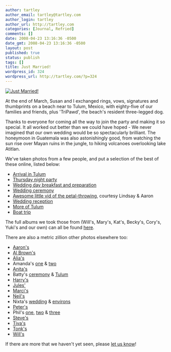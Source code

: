 ```yaml
---
author: tartley
author_email: tartley@tartley.com
author_login: tartley
author_url: http://tartley.com
categories: [Journal, Refried]
comments: []
date: 2008-04-23 13:16:36 -0500
date_gmt: 2008-04-23 13:16:36 -0500
layout: post
published: true
status: publish
tags: []
title: Just Married!
wordpress_id: 324
wordpress_url: http://tartley.com/?p=324
---
```


[![Just
Married!](/assets/2008/05/wed-225x300.jpg "Just Married!")](/assets/2008/05/wed.jpg)

At
the end of March, Susan and I exchanged rings, vows, signatures and
thumbprints on a beach near to Tulum, Mexico, with eighty-five of our
families and friends, plus 'TriPawd', the beach's resident three-legged
dog.

Thanks to everyone for coming all the way to join the party and making
it so special. It all worked out better than we could have hoped - We
never imagined that our own wedding would be so spectacularly brilliant.
The honeymoon in Guatemala was also astonishingly good, from watching
the sun rise over Mayan ruins in the jungle, to hiking volcanoes
overlooking lake Atitlan.

We've taken photos from a few people, and put a selection of the best of
these online, listed below:

-   [Arrival in
    Tulum](http://picasaweb.google.co.uk/tartley/ArrivalInTulumBESTOF)
-   [Thursday night
    party](http://picasaweb.google.co.uk/tartley/WeddingPrePartyBESTOF)
-   [Wedding day breakfast and
    preparation](http://picasaweb.google.co.uk/tartley/WeddingDayBreakfastBESTOF)
-   [Wedding
    ceremony](http://picasaweb.google.co.uk/tartley/WeddingDayCeremonyBESTOF)
-   [Awesome little vid of the petal-throwing](http://vimeo.com/840598),
    courtesy Lindsay & Aaron
-   [Wedding
    reception](http://picasaweb.google.co.uk/tartley/WeddingDayReceptionBESTOF)
-   [More of
    Tulum](http://picasaweb.google.co.uk/tartley/MoreOfTulumBESTOF)
-   [Boat trip](http://picasaweb.google.co.uk/tartley/BoatTripBESTOF)

The full albums we took those from (Will's, Mary's, Kat's, Becky's,
Cory's, Yuki's and our own) can all be found
[here](http://picasaweb.google.co.uk/jbandsusan).

There are also a metric zillion other photos elsewhere too:

-   [Aaron's](http://www.flickr.com/photos/aaronindenver/sets/72157604336077174/)
-   [Al
    Brown's](http://www.brownsolutions.biz/administrator/components/gallery/JBs-Wedding)
-   [Alia's](http://www.facebook.com/album.php?page=1&aid=20525&id=509123606)
-   Amanda's
    [one](http://www.facebook.com/album.php?aid=19098&id=501388030&op=80)
    &
    [two](http://www.facebook.com/album.php?aid=19099&id=501388030&op=80)
-   [Anita's](http://photos.walmart.com/shareephotolib/p=120121210651609191/l=10368438/g=17690942/cobrandOid=1011/otsc=SYE/otsi=SALB/pns/share/p=120121210651609191/l=10368438/g=17690942/cobrandOid=1011/otsc=SYE/otsi=SALB)
-   Batty's
    [ceremony](http://www.flickr.com/photos/ebatty/sets/72157604321078488/)
    &
    [Tulum](http://www.flickr.com/photos/ebatty/sets/72157604370499812/)
-   [Harry's](http://www.facebook.com/album.php?aid=104393&id=806225359&op=60)
-   [Jules'](http://www.facebook.com/album.php?aid=44698&id=626416349&op=80)
-   [Marci's](http://picasaweb.google.com/marci.pierce/Tulum)
-   [Neil's](http://flickr.com/photos/neil_stone/sets/72157604415231580/)
-   Nixta's
    [wedding](http://www.flickr.com/photos/flixta/sets/72157604378814124/)
    &
    [environs](http://www.flickr.com/photos/flixta/sets/72157604374702326/)
-   [Peter's](http://www.flickr.com/photos/ebatty/collections/72157600828965024/)
-   Phil's
    [one](http://frosties.com/index.php?option=com_gallery2&Itemid=28&g2_itemId=33451),
    [two](http://frosties.com/index.php?option=com_gallery2&Itemid=28&g2_itemId=33552)
    &
    [three](http://frosties.com/index.php?option=com_gallery2&Itemid=28&g2_itemId=33653)
-   [Steve's](http://www.facebook.com/album.php?aid=33845&id=513030422&op=60)
-   [Tiva's](http://picasaweb.google.com/tiva.montalbano/SusanAndJBTulumMarch2008?authkey=5bI2u0vkCWo)
-   [Tonk's](http://www.flickr.com/photos/atonks/sets/72157604418837612/)
-   [Will's](http://www.kodakgallery.com/I.jsp?c=37w0p9r.3r4uaqjj&x=0&y=tbhnex&localeid=en_US)

If there are more that we haven't yet seen, please [let us
know](mailto:tartley@tartley.com)!
